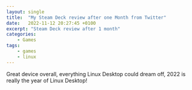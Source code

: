 ```yaml
---
layout: single
title:  "My Steam Deck review after one Month from Twitter"
date:   2022-11-12 20:27:45 +0100
excerpt: "Steam Deck review after 1 month"
categories:
    - Games
tags:
    - games
    - linux
---
```



<blockquote class="twitter-tweet" data-lang="en"><a href="https://twitter.com/lmedinas/status/1587029939773112328?s=21&t=tU-PrNi0RTZ85glbqUIk5A"></a></blockquote>
<script async src="//platform.twitter.com/widgets.js" charset="utf-8"></script>

Great device overall, everything Linux Desktop could dream off, 2022 is really the year of Linux Desktop!
